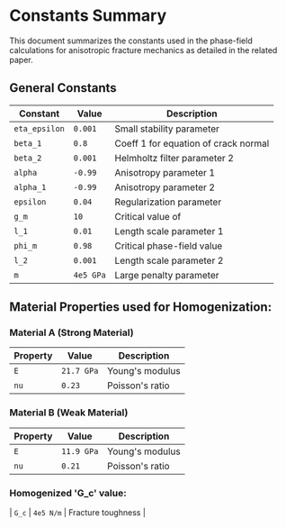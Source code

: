 # Constants Summary

This document summarizes the constants used in the phase-field calculations for anisotropic fracture mechanics as detailed in the related paper.

## General Constants

| Constant      | Value               | Description                             |
|---------------|---------------------|-----------------------------------------|
| `eta_epsilon` | `0.001`             | Small stability parameter               |
| `beta_1`      | `0.8`               | Coeff 1 for equation of crack normal    |
| `beta_2`      | `0.001`             | Helmholtz filter parameter 2            |
| `alpha`       | `-0.99`             | Anisotropy parameter 1                  |
| `alpha_1`     | `-0.99`             | Anisotropy parameter 2                  |
| `epsilon`     | `0.04`              | Regularization parameter                |
| `g_m`         | `10`                | Critical value of |grad_phi|            |
| `l_1`         | `0.01`              | Length scale parameter 1                |
| `phi_m`       | `0.98`              | Critical phase-field value              |
| `l_2`         | `0.001`             | Length scale parameter 2                |
| `m`           | `4e5 GPa`           | Large penalty parameter                 |

## Material Properties used for Homogenization:

### Material A (Strong Material)

| Property      | Value               | Description                             |
|---------------|---------------------|-----------------------------------------|
| `E`           | `21.7 GPa`          | Young's modulus                         |
| `nu`          | `0.23`              | Poisson's ratio                         |

### Material B (Weak Material)

| Property      | Value               | Description                             |
|---------------|---------------------|-----------------------------------------|
| `E`           | `11.9 GPa`          | Young's modulus                         |
| `nu`          | `0.21`              | Poisson's ratio                         |

### Homogenized 'G_c' value:

| `G_c`         | `4e5 N/m`           | Fracture toughness                      |


